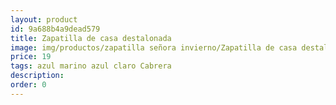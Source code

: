 ```yaml
---
layout: product
id: 9a688b4a9dead579
title: Zapatilla de casa destalonada
image: img/productos/zapatilla señora invierno/Zapatilla de casa destalonada=19=azul marino azul claro Cabrera.webp
price: 19
tags: azul marino azul claro Cabrera
description: 
order: 0
---
```

